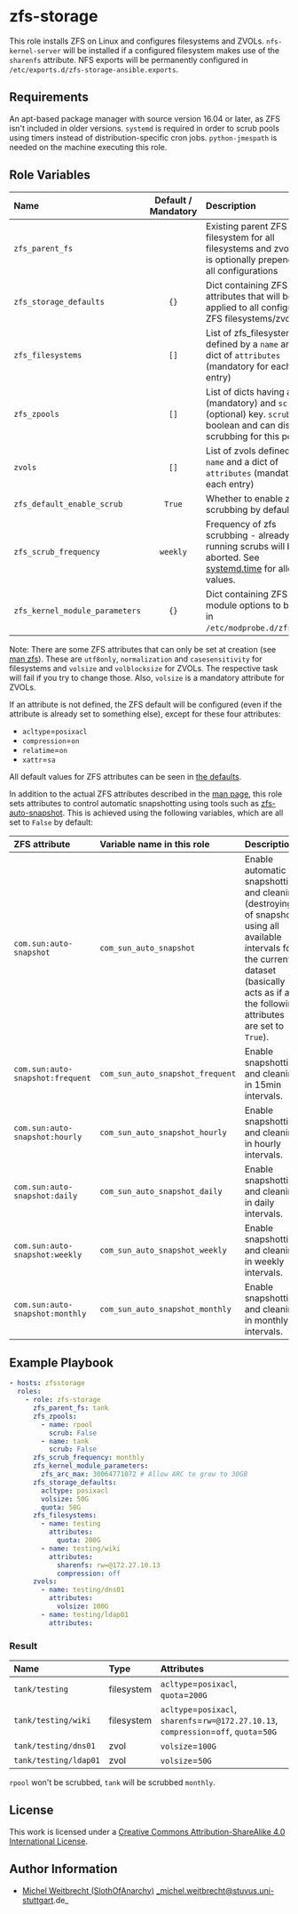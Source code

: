 # zfs-storage

This role installs ZFS on Linux and configures filesystems and ZVOLs. 
`nfs-kernel-server` will be installed if a configured filesystem makes use of the `sharenfs` attribute. NFS exports will be permanently configured in `/etc/exports.d/zfs-storage-ansible.exports`.

## Requirements

An apt-based package manager with source version 16.04 or later, as ZFS isn't included in older versions.
`systemd` is required in order to scrub pools using timers instead of distribution-specific cron jobs.
`python-jmespath` is needed on the machine executing this role.

## Role Variables

| Name                           | Default / Mandatory | Description                                                                                                                                                                                       |
|:-------------------------------|:-------------------:|:--------------------------------------------------------------------------------------------------------------------------------------------------------------------------------------------------|
| `zfs_parent_fs`                |                     | Existing parent ZFS filesystem for all filesystems and zvols that is optionally prepended to all configurations                                                                                   |
| `zfs_storage_defaults`         |        `{}`         | Dict containing ZFS attributes that will be applied to all configured ZFS filesystems/zvols                                                                                                       |
| `zfs_filesystems`              |        `[]`         | List of zfs_filesystems defined by a `name` and a dict of `attributes` (mandatory for each entry)                                                                                                 |
| `zfs_zpools`                   |        `[]`         | List of dicts having a `name` (mandatory) and `scrub` (optional) key. `scrub` is a boolean and can disable scrubbing for this pool.                                                               |
| `zvols`                        |        `[]`         | List of zvols defined by a `name` and a dict of `attributes` (mandatory for each entry)                                                                                                           |
| `zfs_default_enable_scrub`     |       `True`        | Whether to enable zpool scrubbing by default                                                                                                                                                      |
| `zfs_scrub_frequency`          |      `weekly`       | Frequency of zfs scrubbing - already running scrubs will be aborted. See [systemd.time](https://www.freedesktop.org/software/systemd/man/systemd.time.html#Calendar%20Events) for allowed values. |
| `zfs_kernel_module_parameters` |        `{}`         | Dict containing ZFS kernel module options to be set in `/etc/modprobe.d/zfs.conf`.                                                                                                                |

Note: There are some ZFS attributes that can only be set at creation (see [man zfs](https://linux.die.net/man/8/zfs)). 
These are `utf8only`, `normalization` and `casesensitivity` for filesystems and `volsize` and `volblocksize` for ZVOLs. 
The respective task will fail if you try to change those.
Also, `volsize` is a mandatory attribute for ZVOLs.

If an attribute is not defined, the ZFS default will be configured (even if the attribute is already set to something else), except for these four attributes:
- `acltype`=`posixacl`
- `compression`=`on`
- `relatime`=`on`
- `xattr`=`sa`

All default values for ZFS attributes can be seen in [the defaults](defaults/main.yml).

In addition to the actual ZFS attributes described in the [man page](https://linux.die.net/man/8/zfs), this role sets attributes to control automatic snapshotting using tools such as  [zfs-auto-snapshot](https://github.com/zfsonlinux/zfs-auto-snapshot).
This is achieved using the following variables, which are all set to `False` by default:

| ZFS attribute                    | Variable name in this role       | Description                                                                                                                                                                                       |
|:---------------------------------|:---------------------------------|:--------------------------------------------------------------------------------------------------------------------------------------------------------------------------------------------------|
| `com.sun:auto-snapshot`          | `com_sun_auto_snapshot`          | Enable automatic snapshotting and cleaning (destroying) of snapshots using all available intervals for the current dataset (basically acts as if all the following attributes are set to `True`). |
| `com.sun:auto-snapshot:frequent` | `com_sun_auto_snapshot_frequent` | Enable snapshotting and cleaning in 15min intervals.                                                                                                                                              |
| `com.sun:auto-snapshot:hourly`   | `com_sun_auto_snapshot_hourly`   | Enable snapshotting and cleaning in hourly intervals.                                                                                                                                             |
| `com.sun:auto-snapshot:daily`    | `com_sun_auto_snapshot_daily`    | Enable snapshotting and cleaning in daily intervals.                                                                                                                                              |
| `com.sun:auto-snapshot:weekly`   | `com_sun_auto_snapshot_weekly`   | Enable snapshotting and cleaning in weekly intervals.                                                                                                                                             |
| `com.sun:auto-snapshot:monthly`  | `com_sun_auto_snapshot_monthly`  | Enable snapshotting and cleaning in monthly intervals.                                                                                                                                            |



## Example Playbook

```yml
- hosts: zfsstorage
  roles:
    - role: zfs-storage
      zfs_parent_fs: tank
      zfs_zpools:
        - name: rpool
          scrub: False
        - name: tank
          scrub: False
      zfs_scrub_frequency: monthly
      zfs_kernel_module_parameters:
        zfs_arc_max: 30064771072 # Allow ARC to grow to 30GB
      zfs_storage_defaults:
        acltype: posixacl
        volsize: 50G
        quota: 50G
      zfs_filesystems:
        - name: testing
          attributes:
            quota: 200G
        - name: testing/wiki
          attributes:
            sharenfs: rw=@172.27.10.13
            compression: off
      zvols:
        - name: testing/dns01
          attributes:
            volsize: 100G
        - name: testing/ldap01
          attributes:
```

### Result

| Name                  | Type       | Attributes                                                                              |
|:----------------------|:-----------|:----------------------------------------------------------------------------------------|
| `tank/testing`        | filesystem | `acltype`=`posixacl`, `quota`=`200G`                                                    |
| `tank/testing/wiki`   | filesystem | `acltype`=`posixacl`, `sharenfs`=`rw=@172.27.10.13`, `compression`=`off`, `quota`=`50G` |
| `tank/testing/dns01`  | zvol       | `volsize`=`100G`                                                                        |
| `tank/testing/ldap01` | zvol       | `volsize`=`50G`                                                                         |

`rpool` won't be scrubbed, `tank` will be scrubbed `monthly`.

## License

This work is licensed under a [Creative Commons Attribution-ShareAlike 4.0 International License](http://creativecommons.org/licenses/by-sa/4.0/).

## Author Information

- [Michel Weitbrecht (SlothOfAnarchy)](https://github.com/SlothOfAnarchy) _michel.weitbrecht@stuvus.uni-stuttgart.de_
